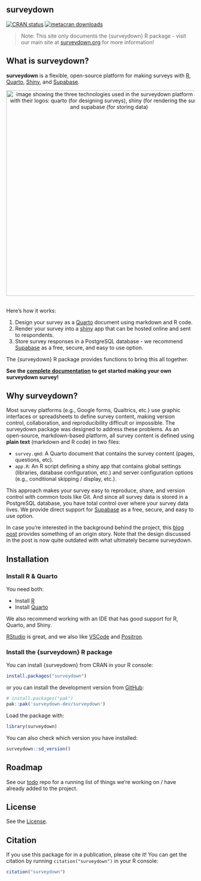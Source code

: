 
<!-- README.md is generated from README.Rmd. Please edit this file -->

## surveydown

<!-- badges: start -->

[![CRAN
status](https://www.r-pkg.org/badges/version/surveydown)](https://CRAN.R-project.org/package=surveydown)
[![metacran
downloads](https://cranlogs.r-pkg.org/badges/grand-total/surveydown)](https://cran.r-project.org/package=surveydown)
<!-- badges: end -->

> Note: This site only documents the {surveydown} R package - visit our
> main site at [surveydown.org](https://surveydown.org) for more
> information!

## What is surveydown?

**surveydown** is a flexible, open-source platform for making surveys
with [R](https://www.r-project.org/), [Quarto](https://quarto.org/),
[Shiny](https://shiny.posit.co/), and [Supabase](https://supabase.com/).

<center>
<img src='https://github.com/surveydown-dev/surveydown/blob/main/man/figures/technologies.png?raw=true' width="550px" alt="image showing the three technologies used in the surveydown platform along with their logos: quarto (for designing surveys), shiny (for rendering the survey), and supabase (for storing data)"/>
</center>

<br>

Here’s how it works:

1.  Design your survey as a [Quarto](https://quarto.org/) document using
    markdown and R code.
2.  Render your survey into a [shiny](https://shiny.posit.co/) app that
    can be hosted online and sent to respondents.
3.  Store survey responses in a PostgreSQL database - we recommend
    [Supabase](https://supabase.com/) as a free, secure, and easy to use
    option.

The {surveydown} R package provides functions to bring this all
together.

**See the [complete documentation](https://surveydown.org) to get
started making your own surveydown survey!**

## Why surveydown?

Most survey platforms (e.g., Google forms, Qualtrics, etc.) use graphic
interfaces or spreadsheets to define survey content, making version
control, collaboration, and reproducibility difficult or impossible. The
surveydown package was designed to address these problems. As an
open-source, markdown-based platform, all survey content is defined
using **plain text** (markdown and R code) in two files:

- `survey.qmd`: A Quarto document that contains the survey content
  (pages, questions, etc).
- `app.R`: An R script defining a shiny app that contains global
  settings (libraries, database configuration, etc.) and server
  configuration options (e.g., conditional skipping / display, etc.).

This approach makes your survey easy to reproduce, share, and version
control with common tools like Git. And since all survey data is stored
in a PostgreSQL database, you have total control over where your survey
data lives. We provide direct support for
[Supabase](https://supabase.com/) as a free, secure, and easy to use
option.

In case you’re interested in the background behind the project, this
[blog post](https://www.jhelvy.com/blog/2023-04-06-markdown-surveys/)
provides something of an origin story. Note that the design discussed in
the post is now quite outdated with what ultimately became surveydown.

## Installation

### Install R & Quarto

You need both:

- Install [R](https://CRAN.R-project.org/)
- Install [Quarto](https://quarto.org/)

We also recommend working with an IDE that has good support for R,
Quarto, and Shiny.

[RStudio](https://posit.co/products/open-source/rstudio/) is great, and
we also like [VSCode](https://github.com/microsoft/vscode) and
[Positron](https://github.com/posit-dev/positron).

### Install the {surveydown} R package

You can install {surveydown} from CRAN in your R console:

``` r
install.packages("surveydown")
```

or you can install the development version from
[GitHub](https://github.com/surveydown-dev/surveydown):

``` r
# install.packages("pak")
pak::pak('surveydown-dev/surveydown')
```

Load the package with:

``` r
library(surveydown)
```

You can also check which version you have installed:

``` r
surveydown::sd_version()
```

## Roadmap

See our [todo](https://github.com/surveydown-dev/todo) repo for a
running list of things we’re working on / have already added to the
project.

## License

See the
[License](https://github.com/surveydown-dev/surveydown/blob/master/LICENSE.md).

## Citation

If you use this package for in a publication, please cite it! You can
get the citation by running `citation("surveydown")` in your R console:

``` r
citation("surveydown")
```
